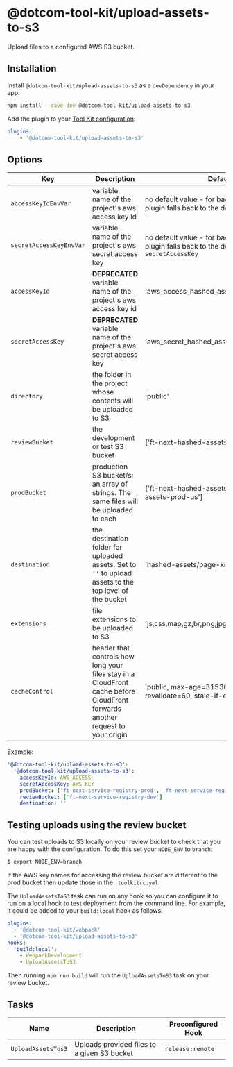 # @dotcom-tool-kit/upload-assets-to-s3

Upload files to a configured AWS S3 bucket.

## Installation

Install `@dotcom-tool-kit/upload-assets-to-s3` as a `devDependency` in your app:

```sh
npm install --save-dev @dotcom-tool-kit/upload-assets-to-s3
```

Add the plugin to your [Tool Kit configuration](https://github.com/financial-times/dotcom-tool-kit/blob/main/readme.md#configuration):

```yaml
plugins:
	- '@dotcom-tool-kit/upload-assets-to-s3'
```


## Options
| Key | Description | Default value |
|-|-|-|
| `accessKeyIdEnvVar` | variable name of the project's aws access key id | no default value - for backwards compatability the plugin falls back to the default value for `accessKeyId` |
| `secretAccessKeyEnvVar` | variable name of the project's aws secret access key | no default value - for backwards compatability the plugin falls back to the default value for `secretAccessKey` |
| `accessKeyId` | **DEPRECATED** variable name of the project's aws access key id | 'aws_access_hashed_assets' |
| `secretAccessKey` | **DEPRECATED** variable name of the project's aws secret access key | 'aws_secret_hashed_assets' |
| `directory` | the folder in the project whose contents will be uploaded to S3 | 'public' |
| `reviewBucket` | the development or test S3 bucket | ['ft-next-hashed-assets-preview'] |
| `prodBucket` | production S3 bucket/s; an array of strings. The same files will be uploaded to each | ['ft-next-hashed-assets-prod', 'ft-next-hashed-assets-prod-us'] |
| `destination` | the destination folder for uploaded assets. Set to `''` to upload assets to the top level of the bucket | 'hashed-assets/page-kit' |
| `extensions` | file extensions to be uploaded to S3 | 'js,css,map,gz,br,png,jpg,jpeg,gif,webp,svg,ico,json' |
| `cacheControl` | header that controls how long your files stay in a CloudFront cache before CloudFront forwards another request to your origin | 'public, max-age=31536000, stale-while-revalidate=60, stale-if-error=3600' |

Example:
```yml
'@dotcom-tool-kit/upload-assets-to-s3':
  '@dotcom-tool-kit/upload-assets-to-s3':
    accessKeyId: AWS_ACCESS
    secretAccessKey: AWS_KEY
    prodBucket: ['ft-next-service-registry-prod', 'ft-next-service-registry-prod-us']
    reviewBucket: ['ft-next-service-registry-dev']
    destination: ''
```

## Testing uploads using the review bucket

You can test uploads to S3 locally on your review bucket to check that you are happy with the configuration. To do this set your `NODE_ENV` to `branch`:

```bash
$ export NODE_ENV=branch
```

If the AWS key names for accessing the review bucket are different to the prod bucket then update those in the `.toolkitrc.yml`.

The `UploadAssetsToS3` task can run on any hook so you can configure it to run on a local hook to test deployment from the command line. For example, it could be added to your `build:local` hook as follows:

```yml
plugins:
  - '@dotcom-tool-kit/webpack'
  - '@dotcom-tool-kit/upload-assets-to-s3'
hooks:
  'build:local':
    - WebpackDevelopment
    - UploadAssetsToS3
```

Then running `npm run build` will run the `UploadAssetsToS3` task on your review bucket.

## Tasks

| Name | Description | Preconfigured Hook|
|-|-|-|
| `UploadAssetsTos3` | Uploads provided files to a given S3 bucket | `release:remote` |
